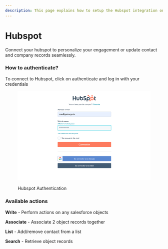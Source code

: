 ```yaml
---
description: This page explains how to setup the Hubspot integration on Cargo.
---
```


# Hubspot

Connect your hubspot to personalize your engagement or update contact and company records seamlessly.

### How to authenticate?

To connect to Hubspot, click on authenticate and log in with your credentials

<figure><img src="../.gitbook/assets/screenshot_1 (1).png" alt=""><figcaption><p>Hubspot Authentication</p></figcaption></figure>



### Available actions

**Write** - Perform actions on any salesforce objects

**Associate** - Associate 2 object records together

**List** - Add/remove contact from a list

**Search** - Retrieve object records
